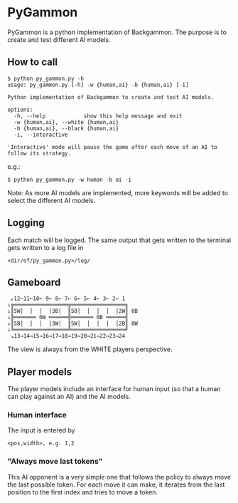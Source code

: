 # PyGammon
PyGammon is a python implementation of Backgammon.
The purpose is to create and test different AI models.

## How to call

```
$ python py_gammon.py -h
usage: py_gammon.py [-h] -w {human,ai} -b {human,ai} [-i]

Python implementation of Backgammon to create and test AI models.

options:
  -h, --help            show this help message and exit
  -w {human,ai}, --white {human,ai}
  -b {human,ai}, --black {human,ai}
  -i, --interactive

'Interactive' mode will pause the game after each move of an AI to follow its strategy.

```
e.g.:
```
$ python py_gammon.py -w human -b ai -i
```
Note: As more AI models are implemented, more keywords will be added to select the different AI models.

## Logging
Each match will be logged. The same output that gets written to the terminal gets written to a log file in
```
<dir/of/py_gammon.py>/log/
```

## Gameboard
```     
 ↙12←11←10← 9← 8← 7← 6← 5← 4← 3← 2← 1
↓╔═════════════════╦═════════════════╗
↓║5W│  │  │  │3B│  ║5B│  │  │  │  │2W║ 0B
↓╠═══════ 0W ══════╬═══════ 0B ══════╣
↓║5B│  │  │  │3W│  ║5W│  │  │  │  │2B║ 0W
↓╚═════════════════╩═════════════════╝
 ↘13→14→15→16→17→18→19→20→21→22→23→24
```
The view is always from the WHITE players perspective.


## Player models
The player models include an interface for human input (so that a human can play against an AI) and the AI models.

### Human interface
The input is entered by
```
<pos,width>, e.g. 1,2
```

### "Always move last tokens"
This AI opponent is a very simple one that follows the policy to always move the last possible token. For each move it can make, it iterates from the last position to the first index and tries to move a token.
